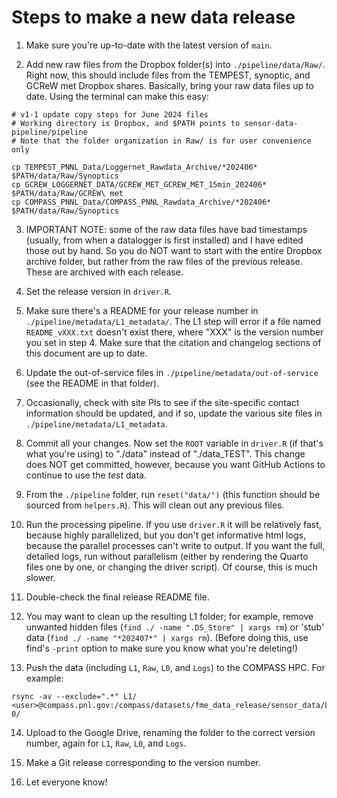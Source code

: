 # Steps to make a new data release

1. Make sure you're up-to-date with the latest version of `main`.

2. Add new raw files from the Dropbox folder(s) into
`./pipeline/data/Raw/`. Right now, this should include files from the
TEMPEST, synoptic, and GCReW met Dropbox shares. Basically, bring your
raw data files up to date. Using the terminal can make this easy:

```
# v1-1 update copy steps for June 2024 files
# Working directory is Dropbox, and $PATH points to sensor-data-pipeline/pipeline
# Note that the folder organization in Raw/ is for user convenience only

cp TEMPEST_PNNL_Data/Loggernet_Rawdata_Archive/*202406* $PATH/data/Raw/Synoptics
cp GCREW_LOGGERNET_DATA/GCREW_MET_GCREW_MET_15min_202406* $PATH/data/Raw/GCREW\ met
cp COMPASS_PNNL_Data/COMPASS_PNNL_Rawdata_Archive/*202406* $PATH/data/Raw/Synoptics
```

3. IMPORTANT NOTE: some of the raw data files have bad timestamps
(usually, from when a datalogger is first installed) and I have edited
those out by hand. So you do NOT want to start with the entire Dropbox
archive folder, but rather from the raw files of the previous release.
These are archived with each release.

4. Set the release version in `driver.R`.

5. Make sure there's a README for your release number in
`./pipeline/metadata/L1_metadata/`. The L1 step will error if a file
named `README_vXXX.txt` doesn't exist there, where "XXX" is the version
number you set in step 4. Make sure that the citation and changelog
sections of this document are up to date.

6. Update the out-of-service files in
`./pipeline/metadata/out-of-service` (see the README in that folder).

7. Occasionally, check with site PIs to see if the site-specific contact
information should be updated, and if so, update the various site files
in `./pipeline/metadata/L1_metadata`.

8. Commit all your changes. Now set the `ROOT` variable in `driver.R`
(if that's what you're using) to "./data" instead of "./data_TEST". This
change does NOT get committed, however, because you want GitHub Actions
to continue to use the _test_ data.

9. From the `./pipeline` folder, run `reset("data/")` (this function
should be sourced from `helpers.R`). This will clean out any previous
files.

10. Run the processing pipeline. If you use `driver.R` it will be
relatively fast, because highly parallelized, but you don't get
informative html logs, because the parallel processes can't write to
output. If you want the full, detailed logs, run without parallelism
(either by rendering the Quarto files one by one, or changing the driver
script). Of course, this is much slower.

11. Double-check the final release README file.

12. You may want to clean up the resulting L1 folder; for example,
remove unwanted hidden files (`find ./ -name ".DS_Store" | xargs rm`) or
'stub' data (`find ./ -name "*202407*" | xargs rm`). (Before doing this,
use find's `-print` option to make sure you know what you're deleting!)

13. Push the data (including `L1`, `Raw`, `L0`, and `Logs`) to the
COMPASS HPC. For example:

```
rsync -av --exclude=".*" L1/ <user>@compass.pnl.gov:/compass/datasets/fme_data_release/sensor_data/Level1/v1-0/
```

14. Upload to the Google Drive, renaming the folder to the correct
version number, again for `L1`, `Raw`, `L0`, and `Logs`.

15. Make a Git release corresponding to the version number.

16. Let everyone know!
